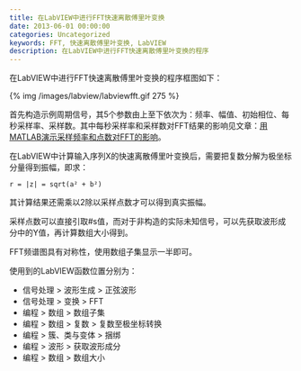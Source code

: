 ```yaml
---
title: 在LabVIEW中进行FFT快速离散傅里叶变换
date: 2013-06-01 00:00:00
categories: Uncategorized
keywords: FFT, 快速离散傅里叶变换, LabVIEW
description: 在LabVIEW中进行FFT快速离散傅里叶变换的程序
---
```


在LabVIEW中进行FFT快速离散傅里叶变换的程序框图如下：

{% img /images/labview/labviewfft.gif 275 %}

首先构造示例周期信号，其5个参数由上至下依次为：频率、幅值、初始相位、每秒采样率、采样数。其中每秒采样率和采样数对FFT结果的影响见文章：[用MATLAB演示采样频率和点数对FFT的影响](matlab1.html)。

在LabVIEW中计算输入序列X的快速离散傅里叶变换后，需要把复数分解为极坐标分量得到振幅，即求：

```
r = |z| = sqrt(a² + b²)
```

其计算结果还需乘以2除以采样点数才可以得到真实振幅。

采样点数可以直接引取#s值，而对于非构造的实际未知信号，可以先获取波形成分中的Y值，再计算数组大小得到。

FFT频谱图具有对称性，使用数组子集显示一半即可。

使用到的LabVIEW函数位置分别为：

- 信号处理 > 波形生成 > 正弦波形
- 信号处理 > 变换 > FFT
- 编程 > 数组 > 数组子集
- 编程 > 数组 > 复数 > 复数至极坐标转换
- 编程 > 簇、类与变体 > 捆绑
- 编程 > 波形 > 获取波形成分
- 编程 > 数组 > 数组大小
